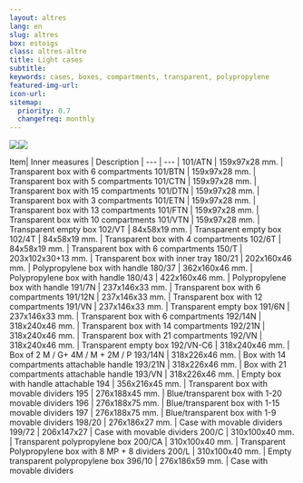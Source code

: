 ```yaml
---
layout: altres
lang: en
slug: altres
box: estoigs
class: altres-altre
title: Light cases
subtitle:
keywords: cases, boxes, compartments, transparent, polypropylene
featured-img-url:
icon-url: 
sitemap:
  priority: 0.7
  changefreq: monthly
--- 
```


 	
<p class="text-center"><img src="{{ site.base_url }}/assets/img/01-thumbnail-box-fort-altres-estoigs-101-perline.jpg"><img src="{{ site.base_url }}/assets/img/01-thumbnail-box-fort-altres-estoigs-180-43-blau.jpg"></p>
 
 Item| Inner measures | Description | 
--- | --- |
101/ATN | 159x97x28 mm. | Transparent box with 6 compartments
101/BTN | 159x97x28 mm. | Transparent box with 5 compartments
101/CTN | 159x97x28 mm. | Transparent box with 15 compartments
101/DTN | 159x97x28 mm. | Transparent box with 3 compartments
101/ETN | 159x97x28 mm. | Transparent box with 13 compartments
101/FTN | 159x97x28 mm. | Transparent box with 10 compartments
101/VTN | 159x97x28 mm. | Transparent empty box
102/VT | 84x58x19 mm. | Transparent empty box
102/4T | 84x58x19 mm. | Transparent box with 4 compartments
102/6T | 84x58x19 mm. | Transparent box with 6 compartments
150/T | 203x102x30+13 mm. | Transparent box with inner tray
180/21 | 202x160x46 mm. | Polypropylene box with handle
180/37 | 362x160x46 mm. | Polypropylene box with handle
180/43 | 422x160x46 mm. | Polypropylene box with handle
191/7N | 237x146x33 mm. | Transparent box with 6 compartments
191/12N | 237x146x33 mm. | Transparent box with 12 compartments
191/VN | 237x146x33 mm. | Transparent empty box
191/6N | 237x146x33 mm. | Transparent box with 6 compartments
192/14N | 318x240x46 mm. | Transparent box with 14 compartments
192/21N | 318x240x46 mm. | Transparent box with 21 compartments
192/VN | 318x240x46 mm. | Transparent empty box
192/VN-C6 | 318x240x46 mm. | Box of 2 M / G+ 4M / M + 2M / P
193/14N | 318x226x46 mm. | Box with 14 compartments attachable handle
193/21N | 318x226x46 mm. | Box with 21 compartments attachable handle
193/VN | 318x226x46 mm. | Empty box with handle attachable
194 | 356x216x45 mm. | Transparent box with movable dividers
195 | 276x188x45 mm. | Blue/transparent box with 1-20 movable dividers
196 | 276x188x75 mm. | Blue/transparent box with 1-15 movable dividers
197 | 276x188x75 mm. | Blue/transparent box with 1-9 movable dividers
198/20 | 276x186x27 mm. | Case with movable dividers
199/72 | 206x147x27 | Case with movable dividers
200/C | 310x100x40 mm. | Transparent polypropylene box
200/CA | 310x100x40 mm. | Transparent Polypropylene box with 8 MP + 8 dividers
200/L | 310x100x40 mm. | Empty transparent polypropylene box
396/10 | 276x186x59 mm. | Case with movable dividers
